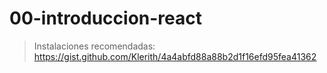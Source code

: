 # 00-introduccion-react

> Instalaciones recomendadas: https://gist.github.com/Klerith/4a4abfd88a88b2d1f16efd95fea41362

